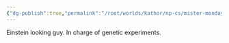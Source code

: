 ```yaml
---
{"dg-publish":true,"permalink":"/root/worlds/kathor/np-cs/mister-monday/","tags":["Kathor"]}
---
```



Einstein looking guy. In charge of genetic experiments. 